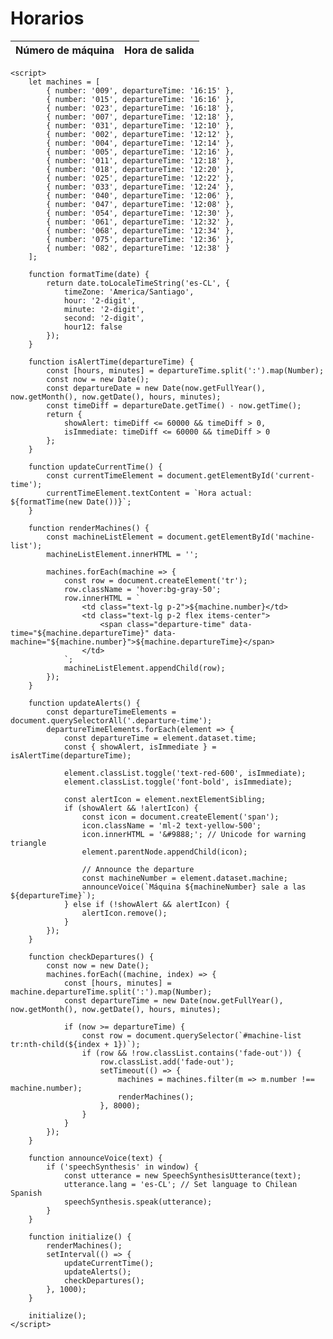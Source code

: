 <!DOCTYPE html>
<html lang="es">
<head>
    <meta charset="UTF-8">
    <meta name="viewport" content="width=device-width, initial-scale=1.0">
    <title>Horario Chileno</title>
    <script src="https://cdn.tailwindcss.com"></script>
    <style>
        @keyframes fadeOut {
            from { opacity: 1; }
            to { opacity: 0; }
        }
        .fade-out {
            animation: fadeOut 8s ease-out forwards;
        }
    </style>
</head>
<body class="min-h-screen bg-gradient-to-r from-blue-400 to-purple-500 p-8">
    <div class="container mx-auto bg-white rounded-lg shadow-lg p-6">
        <h1 class="text-4xl font-bold mb-6 text-center text-gray-800">Horarios </h1>
        <div id="current-time" class="text-3xl mb-8 text-center text-gray-700"></div>
        <table class="w-full">
            <thead>
                <tr class="bg-gray-100">
                    <th class="text-lg p-2 text-left">Número de máquina</th>
                    <th class="text-lg p-2 text-left">Hora de salida</th>
                </tr>
            </thead>
            <tbody id="machine-list"></tbody>
        </table>
    </div>

    <script>
        let machines = [
            { number: '009', departureTime: '16:15' },
            { number: '015', departureTime: '16:16' },
            { number: '023', departureTime: '16:18' },
            { number: '007', departureTime: '12:18' },
            { number: '031', departureTime: '12:10' },
            { number: '002', departureTime: '12:12' },
            { number: '004', departureTime: '12:14' },
            { number: '005', departureTime: '12:16' },
            { number: '011', departureTime: '12:18' },
            { number: '018', departureTime: '12:20' },
            { number: '025', departureTime: '12:22' },
            { number: '033', departureTime: '12:24' },
            { number: '040', departureTime: '12:06' },
            { number: '047', departureTime: '12:08' },
            { number: '054', departureTime: '12:30' },
            { number: '061', departureTime: '12:32' },
            { number: '068', departureTime: '12:34' },
            { number: '075', departureTime: '12:36' },
            { number: '082', departureTime: '12:38' }
        ];

        function formatTime(date) {
            return date.toLocaleTimeString('es-CL', { 
                timeZone: 'America/Santiago',
                hour: '2-digit', 
                minute: '2-digit', 
                second: '2-digit',
                hour12: false
            });
        }

        function isAlertTime(departureTime) {
            const [hours, minutes] = departureTime.split(':').map(Number);
            const now = new Date();
            const departureDate = new Date(now.getFullYear(), now.getMonth(), now.getDate(), hours, minutes);
            const timeDiff = departureDate.getTime() - now.getTime();
            return {
                showAlert: timeDiff <= 60000 && timeDiff > 0,
                isImmediate: timeDiff <= 60000 && timeDiff > 0
            };
        }

        function updateCurrentTime() {
            const currentTimeElement = document.getElementById('current-time');
            currentTimeElement.textContent = `Hora actual: ${formatTime(new Date())}`;
        }

        function renderMachines() {
            const machineListElement = document.getElementById('machine-list');
            machineListElement.innerHTML = '';

            machines.forEach(machine => {
                const row = document.createElement('tr');
                row.className = 'hover:bg-gray-50';
                row.innerHTML = `
                    <td class="text-lg p-2">${machine.number}</td>
                    <td class="text-lg p-2 flex items-center">
                        <span class="departure-time" data-time="${machine.departureTime}" data-machine="${machine.number}">${machine.departureTime}</span>
                    </td>
                `;
                machineListElement.appendChild(row);
            });
        }

        function updateAlerts() {
            const departureTimeElements = document.querySelectorAll('.departure-time');
            departureTimeElements.forEach(element => {
                const departureTime = element.dataset.time;
                const { showAlert, isImmediate } = isAlertTime(departureTime);
                
                element.classList.toggle('text-red-600', isImmediate);
                element.classList.toggle('font-bold', isImmediate);

                const alertIcon = element.nextElementSibling;
                if (showAlert && !alertIcon) {
                    const icon = document.createElement('span');
                    icon.className = 'ml-2 text-yellow-500';
                    icon.innerHTML = '&#9888;'; // Unicode for warning triangle
                    element.parentNode.appendChild(icon);

                    // Announce the departure
                    const machineNumber = element.dataset.machine;
                    announceVoice(`Máquina ${machineNumber} sale a las ${departureTime}`);
                } else if (!showAlert && alertIcon) {
                    alertIcon.remove();
                }
            });
        }

        function checkDepartures() {
            const now = new Date();
            machines.forEach((machine, index) => {
                const [hours, minutes] = machine.departureTime.split(':').map(Number);
                const departureTime = new Date(now.getFullYear(), now.getMonth(), now.getDate(), hours, minutes);
                
                if (now >= departureTime) {
                    const row = document.querySelector(`#machine-list tr:nth-child(${index + 1})`);
                    if (row && !row.classList.contains('fade-out')) {
                        row.classList.add('fade-out');
                        setTimeout(() => {
                            machines = machines.filter(m => m.number !== machine.number);
                            renderMachines();
                        }, 8000);
                    }
                }
            });
        }

        function announceVoice(text) {
            if ('speechSynthesis' in window) {
                const utterance = new SpeechSynthesisUtterance(text);
                utterance.lang = 'es-CL'; // Set language to Chilean Spanish
                speechSynthesis.speak(utterance);
            }
        }

        function initialize() {
            renderMachines();
            setInterval(() => {
                updateCurrentTime();
                updateAlerts();
                checkDepartures();
            }, 1000);
        }

        initialize();
    </script>
</body>
</html>
